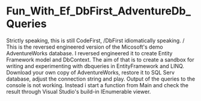 # Fun_With_Ef_DbFirst_AdventureDb_Queries
Strictly speaking, this is still CodeFirst, /DbFirst idiomatically speaking. / 
This is the reversed engineered version of the Micosoft's demo AdventureWorks database. I reversed engineered it to create Entity Framework model and DbContext. 
The aim of that is to create a sandbox for writing and experimenting with dbqueries in EntityFramework and LINQ.
Download your own copy of AdventureWorks, restore it to SQL Serv database, adjust the connection string and play. 
Output of the queries to the console is not working. Instead i start a function from Main and check the result through Visual Studio's build-in IEnumerable viewer. 

